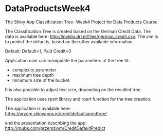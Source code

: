 # DataProductsWeek4
The Shiny App Classification Tree- Week4 Project for Data Products Course

The Classification Tree is created based on the German Credit Data. The data is available here: http://invidio.drl.pl/files/german_credit.csv.
The aim is to predict the defaults, based on the other available information. 

Default:
Default=1, Paid Credit=0

Application user can manipulate the parameters of the tree fit:
- complexity parameter
- maximum tree depth 
- minumum size of the bucket.

It is also possible to adjust text size, depending on the resulted tree.

The application uses rpart library and rpart function for the tree creation. 

The application is available here:
https://przem.shinyapps.io/creditdefaultspredtree/

and the presentation describing the app:
http://rpubs.com/przemziom/CreditDefaultPredict


